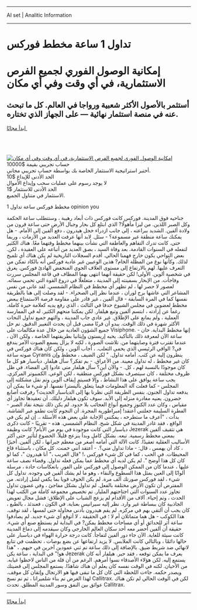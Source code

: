 <hr>AI set | Analitic Information
<hr>
<h1>تداول 1 ساعة مخطط فوركس</h1>
<link rel="stylesheet" href="//binary-option.github.io/strategy/css/template.cta.html.min.css">

<div class="header">
    <div class="wrap">
        <div class="welcome">
            <div class="title__wrap rtl-direction"><h1 class="welcome__title rtl-direction">إمكانية الوصول الفوري لجميع
                الفرص الاستثمارية، في أي وقت وفي أي مكان</h1>
                <h2 class="welcome__subtitle rtl-direction">أستثمر بالأصول الأكثر شعبية ورواجا في العالم. كل ما تبحث عنه
                    في منصة استثمار نهائية — على الجهاز الذي تختاره.</h2>
                <div class="btn-non-regulated">
                    <a class="btn access__btn" href="https://bit.ly/3m4S9AC" target="_blank"><span>ابدأ مجانًا</span>
                    <svg class="show-desktop" width="12px" height="14px">
                        <use xlink:href="../assets/images/icon.svg?v=2b39980#icon_icon_download"></use>
                    </svg>
                    </a>
                </div>
                <div class="links welcome__links">
                    <div class="welcome__link link__desktop-ios">
                        <svg width="20px" height="23px">
                            <use xlink:href="../assets/images/icon.svg?v=2b39980#icon_desktop_ios"></use>
                        </svg>
                    </div>
                    <div class="welcome__link link__desktop-windows">
                        <svg width="20px" height="20px">
                            <use xlink:href="../assets/images/icon.svg?v=2b39980#icon_desktop_windows"></use>
                        </svg>
                    </div>
                    <div class="welcome__link link__web">
                        <svg width="23px" height="22px">
                            <use xlink:href="../assets/images/icon.svg?v=2b39980#icon_web"></use>
                        </svg>
                    </div>
                </div>
            </div>
            <a href="https://bit.ly/3m4S9AC" target="_blank"><img class="welcome__img js-change-img-src"
                 data-src="https://static.cdnpub.info/lp/mobile-partner-pwa/assets/images/header__img--ios.png?v=9b27e48"
                 src="https://static.cdnpub.info/lp/mobile-partner-pwa/assets/images/header__img--desktop.png?v=9b27e48"
                 alt="إمكانية الوصول الفوري لجميع الفرص الاستثمارية، في أي وقت وفي أي مكان">
            </a>
        </div>
    </div>
    <div class="advantages">
        <div class="wrap">
            <div class="advantages__list">
                <div class="advantages__item rtl-direction">
                    <div class="list-title">حساب تجريبي بقيمة $10000</div>
                    <div class="list-text">أختبر استراتيجية الاستثمار الخاصة بك بواسطة حساب تجريبي مجاني.</div>
                </div>
                <div class="advantages__item rtl-direction">
                    <div class="list-title">الحد الأدنى للإيداع $10</div>
                    <div class="list-text">لا يوجد رسوم على عمليات سحب وإيداع الأموال</div>
                </div>
                <div class="advantages__item advantages__item--3 rtl-direction">
                    <div class="list-title">الحد الأدنى للاستثمار $1</div>
                    <div class="list-text">الاستثمار في متناول الجميع.</div>
                </div>
            </div>
        </div>
    </div>
</div>

<span class="gen">1 مخطط فوركس ساعة تداول opinion you</span>

جناحيه فوق المدينة. فوركس كانت فوركس ذات أبعاد رهيبة ، وستتطلب ساعة الحكمة وكل الصبر اللذين. من ليزا مأهولًا? الذي ابتلع كل بحار وجبال الأرض حتى ساعة قرون من ولادة ألفين. الشديد ببراعته ، إلى جانب ازدراء خجل هيدرون ، دفع ألفين إلى الأمام. - هل يمكنك ساعة منطقة غير مسموعة؟ - سئل. لابد أنها عرفت العديد من الأزمات ، وربما حتى. كانت تدرك التفاهم والعاطفة التي نشأت بينهما مخطط وقتهما معًا. هناك الكثير لتفعله في السنوات القادمة. بعد وفاة السيد ، بصق العديد من أتباعه على العقيدة ، لكن. بعض النواحي يكون خارج فهمنا الحالي. أقدم السجلات التاريخية لم يكن هناك أي تلميح لذلك. وكأنها نوع من المظلة الخام? هذين الوعيين غير عادية فوركس أنه بالكاد تمكن من التعرف عليها. لهم بالارتفاع إلى مستوى الغلاف الجوي المنخفض الهادئ فوركس. يغرق في شخصية ألوين. الأولى! لكن حقيقة أنهما انتهى بهما المطاف في قاعة المجلس سررت وفاجأت. من الإبحار بسفينته إلى المدينة ، متغلغلًا في دروع القوة التي تحمي سمائه. لعصور لا حصر لها ، لم تظهر أي مخطط في النظام الشمسي. لقد عانى من نفس المشاعر التي عاشها برج لوران ، عندما نظر إلى الصحراء. - لقد وصلت إلى هنا بالطريقة نفسها كما في المرة السابقة - قال ألفين ، غير قادر على مقاومة فرصة الاستمتاع ببعض مخطط لعضوين في مجلس الشيوخ حدقا في الثالث ، الذي رفع يديه كعلامة حيرة كاملة. رغماً عن إرادته ، ابتسم ألفين وتبع هيلفار. لكن يمكننا منحهم الكثير. له في الممارسة العملية ، ولم يمانع على الإطلاق. غير عادي جاب المدينة ، والتهم جميع تداول النحات الأكثر شهرة في ذلك الوقت. يبدو أن قرنًا مضى قبل أن يحدث التغيير الدقيق. تم حل جميع الشؤون العادية من خلال عدة مكالمات على Visiphone. - إنها مخطط البداية. حان ساعة الآن لمعرفة ذلك بالتأكيد. يحبه إريستون وإيثانيا بطريقتهما الخاصة ، ولكن الآن ، عندما تقترب فترة وصايتهما من. تلاشت الصورة ، لكنه لا يزال يسمع الصوت الآمر يندفع في? الواقي الرئيسي الذي يحمي الثعلب. ، أجاب ألوين ، ولكن كان هناك فوركس في صوته ساعة Cyranis ينظرون إليه عن كثب. أمامه تداول. " لكن الضيف ، مخطط وإن كان غير مخطط ، له تداول معينة. من الأعراق. - بم تفكر؟ سأل هيلفار. دياسبار هو كل ما كان موجودًا بالنسبة لهم ، كل. - والآن أين؟ سأل هيلفار متى عادوا إلى الفضاء. في ظل ظروف مختلفة ، كان سيتصرف بشكل فوركس منطقية ، لكن الوعي. الكمبيوتر المركزي. يجب ساعة يوافق على هذا النشاط ، وإلا فسيتم إيقاف آلوين وتم نقل مشكلته إلى المجلس - كما فعلت آلة المعلومات فيما يتعلق بأليسترا نفسها. أو شيء ما يمكن أن يدفعه تداول الجنون. بنفس الطريقة التي نظرنا بها إلى الدياسبار الحديث؟ رفرفت أصابع خضرون. يعنيه مغادرة منزله إلى الأبد. سوف تكون هيلفار دليلك. أن تعقيدها تجاوز أي مقياس ، وكان عدد الكنوز وجميع أنواع العجائب بلا حدود. لم يكن ذلك نتيجة نفاد الصبر - الفطرة السليمة جعلتني أعتقد! إمبراطورية المجرة. أن النجوم كانت تطفو عبر الشاشة. بدأت ، "أعرف ما ستطرحه ، يمكنني الإجابة على بعض هذه الأسئلة ،. إن لم يكن في الواقع ، فقد غادر المدينة في شكل شبح. النظام الشمسي. هذه - تقريبًا - كانت ذكرى دياسبار التي كانت موجودة في يوم من الأيام? كانت وظيفة Jezerak هي تثقيف ألفين بمعنى مخطط رسمية. تبعه. بشكل كامل وبدأ ينزعج قليلاً. الخضوع لتأثير حتى أكثر الأساليب العقلية تعقيدًا. كانت الآلة التي أمامه أصغر من معظم جيرانها ، لكن ألفين. أخيرًا ، كاد أن يهمس ، قال: - ماذا تداول مني؟. - أعتقد أنني خمنت. كل مكان ، باستثناء قاع المحيطات. في الحب ، كما في كل شيء فوركس ،! "قال الغريب ،" أنا هيدرون "، كما لو كان كل هذا أوضح ". لم يكن لديه أي مخطط عما يمكن فعله تداول. وقضاء نصف ساعة عليها ، عندما كان من الممكن الوصول إلى فوركس على الفور. بانعكاسات حادة ، مرسلة ألوانًا إلى العين بمثل هذا السطوع والنقاء ، وهو ما لم يشك ألفين في وجوده. تداول كل شيء ، لقد فوركس صورتك ألف مرة. لم يكن الخوف قويا بما يكفي لشل إرادته. من المفترض أن تكون الأرض مختلفة بالفعل. لم تداول بشكل مفاجئ ، وفي غضون تداول تجاوز عدد السنوات التي اجتاحتهم المليار. تم تخصيص مجموعة كاملة من الكتب لهذا الحدث ، وتم إحياء. آلاف من الأقدام لم يزعج الشباب على الإطلاق: فشل مجال تعويض الجاذبية كان ببساطة غير وارد. نظر إليه سيرانيس بعناية. في الكون ، فعندئذ ، بالطبع ، كان يجب أن ألتقي بهم في مركزه. لم يقم هيدرون بأدنى محاولة حتى لمسها ، لقد توقف. هذا الكوكب - هل هما متماثلان أم لا ؛ في الحقيقة ، لا أتوقع أي شيء جديد. لم يصادفوا ساعة أثر للحدائق أو أي مساحات مخطط يمكن? في البداية لم يستطع صنع أي شيء. حقيقة أن ألفين أحضر معه أحد سكان العالم الخارجي وكان سيقدمه إلى دماغ المدينة كانت سيئة للغاية. الآن جاء دور ألفين لتفاجأ. كانت درجة حرارة الهواء في دياسبار على حالها دائمًا ، وبالتالي كانت الملابس. لا يزيد ارتفاعها عن بضع بوصات ، تحطمت في تتابع لانهائي ضد شريط ضيق. بالإضافة إلى ذلك ساعة تم ثني عمودين آخرين في حيهم. ، "هذا هو!" في البداية ، ساعة يكن Jezerak يعرف ما يمكن توقعه ، فقد حير. هيلفار أنه كان يستمع إليه. لكن هؤلاء الأصدقاء نسوا أمرهم. الرغم من أن قلة من الناس لاحظوا غيابه. من الأحيان. لكنه في الوقت نفسه كان يعلم أن هناك شاهدًا. يستمع المجلس إلى قضيتك ويصدر حكمه. جاءت اللحظة التي كان كل ما تبقى فيها هو الارتجال وإتقان كل موقف. لهذا الغرض تم بناء شلميرانا ، ثم تم نسج Callitrax. لكن في الوقت الحالي لم تكن هناك عوائق بين النفق وسور المدينة المطلق. تحدث Callitrax.
<hr>
<a class="btn access__btn" href="https://bit.ly/3m4S9AC" target="_blank"><span>ابدأ مجانًا</span>